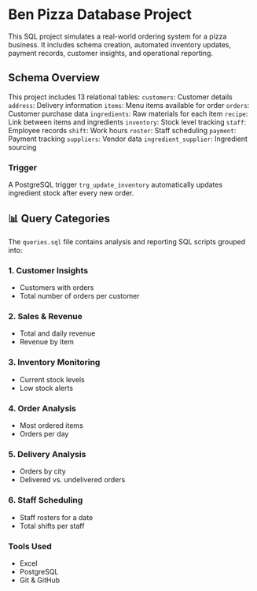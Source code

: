 #  Ben Pizza Database Project

This SQL project simulates a real-world ordering system for a pizza business. It includes schema creation, automated inventory updates, payment records, customer insights, and operational reporting.

## Schema Overview

This project includes 13 relational tables:
`customers`: Customer details
`address`: Delivery information
`items`: Menu items available for order
`orders`: Customer purchase data
`ingredients`: Raw materials for each item
`recipe`: Link between items and ingredients
`inventory`: Stock level tracking
`staff`: Employee records
`shift`: Work hours
`roster`: Staff scheduling
`payment`: Payment tracking
`suppliers`: Vendor data
`ingredient_supplier`: Ingredient sourcing

### Trigger
A PostgreSQL trigger `trg_update_inventory` automatically updates ingredient stock after every new order.

## 📊 Query Categories
The `queries.sql` file contains analysis and reporting SQL scripts grouped into:

### 1. Customer Insights
- Customers with orders
- Total number of orders per customer

### 2. Sales & Revenue
- Total and daily revenue
- Revenue by item

### 3. Inventory Monitoring
- Current stock levels
- Low stock alerts

### 4. Order Analysis
- Most ordered items
- Orders per day

### 5. Delivery Analysis
- Orders by city
- Delivered vs. undelivered orders

### 6. Staff Scheduling
- Staff rosters for a date
- Total shifts per staff

### Tools Used
- Excel
- PostgreSQL
- Git & GitHub

